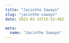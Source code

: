 ```yaml
---
title: "Jacinthe Sawayn"
slug: "jacinthe-sawayn"
date: 2021-02-15T15:52:48Z

meta:
  name: "Jacinthe Sawayn"
---
```


